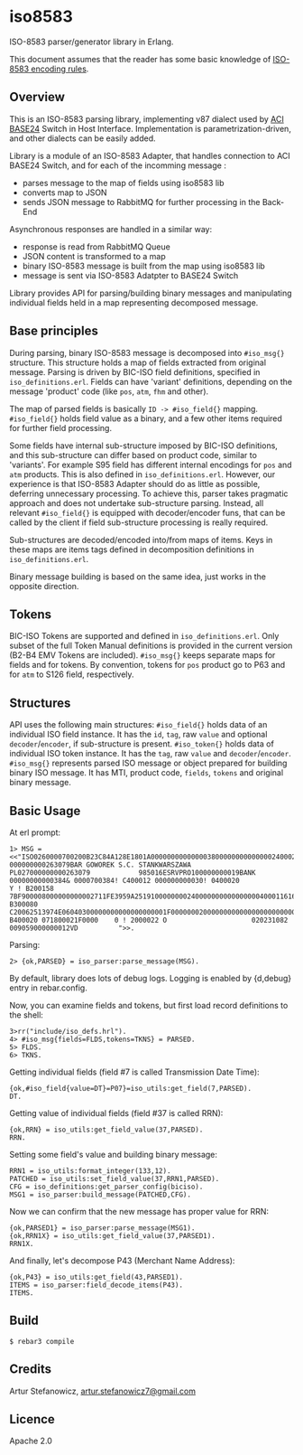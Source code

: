 iso8583
=======

ISO-8583 parser/generator library in Erlang.

This document assumes that the reader has some basic knowledge of [ISO-8583 encoding rules](https://en.wikipedia.org/wiki/ISO_8583/).


Overview
--------

This is an ISO-8583 parsing library, implementing v87 dialect used by [ACI BASE24](https://en.wikipedia.org/wiki/BASE24/) Switch in Host Interface. Implementation is parametrization-driven, and other dialects can be easily added.

Library is a module of an ISO-8583 Adapter, that handles connection to ACI BASE24 Switch, and for each of the incomming message :
- parses message to the map of fields using iso8583 lib
- converts map to JSON
- sends JSON message to RabbitMQ for further processing in the Back-End

Asynchronous responses are handled in a similar way:
- response is read from RabbitMQ Queue
- JSON content is transformed to a map
- binary ISO-8583 message is built from the map using iso8583 lib
- message is sent via ISO-8583 Adatpter to BASE24 Switch

Library provides API for parsing/building binary messages and manipulating individual fields held in a map representing decomposed message.

Base principles
---------------
During parsing, binary ISO-8583 message is decomposed into `#iso_msg{}` structure. This structure holds a map of fields extracted from original message. Parsing is driven by BIC-ISO field definitions, specified in `iso_definitions.erl`. Fields can have 'variant' definitions, depending on the message 'product' code (like `pos`, `atm`, `fhm` and other).

The map of parsed fields is basically `ID -> #iso_field{}` mapping.
`#iso_field{}` holds field value as a binary, and a few other items required for further field processing. 

Some fields have internal sub-structure imposed by BIC-ISO definitions, and this sub-structure can differ based on product code, similar to 'variants'. For example S95 field has different internal encodings for `pos` and `atm` products. This is also defined in `iso_definitions.erl`. However, our experience is that ISO-8583 Adapter should do as little as possible, deferring unnecessary processing. To achieve this, parser takes pragmatic approach and does not undertake sub-structure parsing. Instead, all relevant `#iso_field{}` is equipped with decoder/encoder funs, that can be called by the client if field sub-structure processing is really required.

Sub-structures are decoded/encoded into/from maps of items. Keys in these maps are items tags defined in decomposition definitions in `iso_definitions.erl`.

Binary message building is based on the same idea, just works in the opposite direction.

Tokens
------
BIC-ISO Tokens are supported and defined in `iso_definitions.erl`. Only subset of the full Token Manual definitions is provided in the current version (B2-B4 EMV Tokens are included). `#iso_msg{}` keeps separate maps for fields and for tokens. By convention, tokens for `pos` product go to P63 and for `atm` to S126 field, respectively.

Structures
----------
API uses the following main structures:
`#iso_field{}` holds data of an individual ISO field instance. It has the `id`, `tag`, raw `value` and optional `decoder`/`encoder`, if sub-structure is present.
`#iso_token{}` holds data of individual ISO token instance. It has the `tag`, raw `value` and `decoder`/`encoder`.
`#iso_msg{}` represents parsed ISO message or object prepared for building binary ISO message. It has MTI, product code, `fields`, `tokens` and original binary message.

Basic Usage
-----------
At erl prompt:

```
1> MSG = <<"ISO0260000700200B23C84A128E1801A0000000000000038000000000000002400021311065323108212071702132007021307100606465556364716322785013595=616200722100112233400122614647926142553        000000000263079BAR GOWOREK S.C. STANKWARSZAWA        PL027000000000263079            985016ESRVPRO100000000019BANK    00000000000384& 0000700384! C400012 000000000030! 0400020                   Y ! B200158 7BF900008000000000002711FE3959A251910000000024000000000000000040001161698517021300F1B7C18500321F430071A020000000504B4F00071044009911B92EB7DF4B1D3500000B000000! B300080 C20062513974E06040300000000000000000001F0000000200000000000000000000000000000000! B400020 071800021F0000    0 ! 2000022 O                     020231082              009059000000012VD          ">>.
```

Parsing:

```
2> {ok,PARSED} = iso_parser:parse_message(MSG).
```

By default, library does lots of debug logs. Logging is enabled by {d,debug} entry in rebar.config.

Now, you can examine fields and tokens, but first load record definitions to the shell:

```
3>rr("include/iso_defs.hrl").
4> #iso_msg{fields=FLDS,tokens=TKNS} = PARSED.
5> FLDS.
6> TKNS.
```

Getting individual fields (field #7 is called Transmission Date Time):
```
{ok,#iso_field{value=DT}=P07}=iso_utils:get_field(7,PARSED).
DT.
```

Getting value of individual fields (field #37 is called RRN):

```
{ok,RRN} = iso_utils:get_field_value(37,PARSED).
RRN.
```

Setting some field's value and building binary message:
```
RRN1 = iso_utils:format_integer(133,12).
PATCHED = iso_utils:set_field_value(37,RRN1,PARSED).
CFG = iso_definitions:get_parser_config(biciso).
MSG1 = iso_parser:build_message(PATCHED,CFG).

```
Now we can confirm that the new message has proper value for RRN:
```
{ok,PARSED1} = iso_parser:parse_message(MSG1).
{ok,RRN1X} = iso_utils:get_field_value(37,PARSED1).
RRN1X.
```
And finally, let's decompose P43 (Merchant Name Address): 
```
{ok,P43} = iso_utils:get_field(43,PARSED1).
ITEMS = iso_parser:field_decode_items(P43).
ITEMS.
```

Build
-----
    $ rebar3 compile

Credits
-------
Artur Stefanowicz, artur.stefanowicz7@gmail.com

Licence
-------
Apache 2.0
